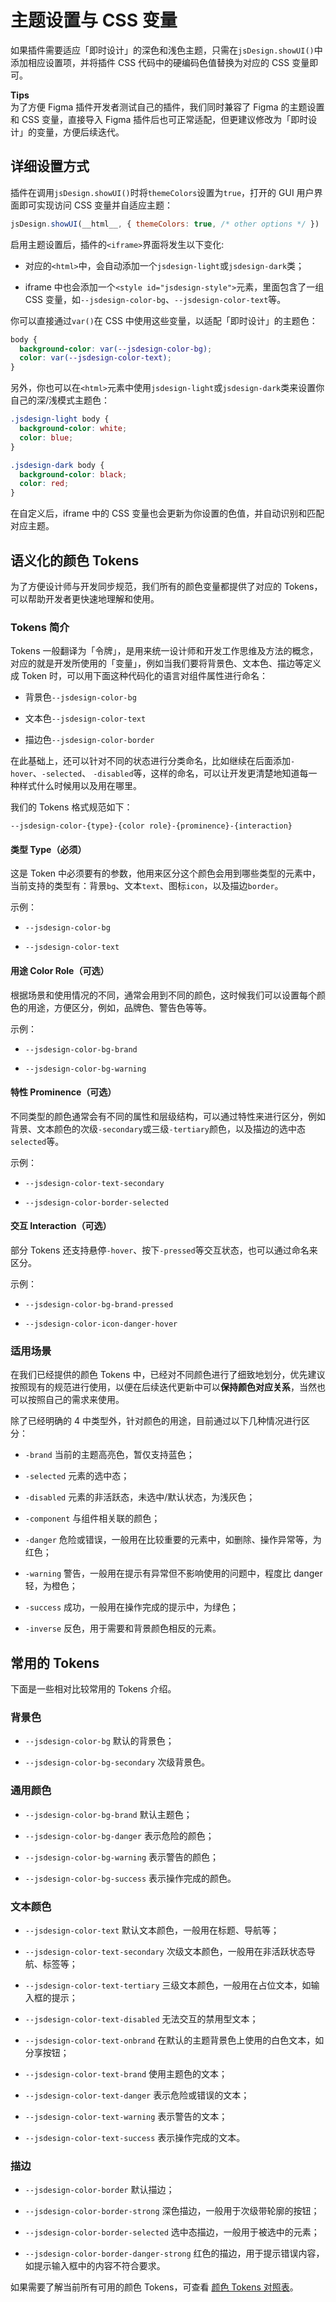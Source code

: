 # 主题设置与 CSS 变量

如果插件需要适应「即时设计」的深色和浅色主题，只需在`jsDesign.showUI()`中添加相应设置项，并将插件 CSS 代码中的硬编码色值替换为对应的 CSS 变量即可。

<p class="warn"><b>Tips</b></br>为了方便 Figma 插件开发者测试自己的插件，我们同时兼容了 Figma 的主题设置和 CSS 变量，直接导入 Figma 插件后也可正常适配，但更建议修改为「即时设计」的变量，方便后续迭代。<p>

## 详细设置方式

插件在调用`jsDesign.showUI()`时将`themeColors`设置为`true`，打开的 GUI 用户界面即可实现访问 CSS 变量并自适应主题：

```JavaScript
jsDesign.showUI(__html__, { themeColors: true, /* other options */ })
```

启用主题设置后，插件的`<iframe>`界面将发生以下变化:

- 对应的`<html>`中，会自动添加一个`jsdesign-light`或`jsdesign-dark`类；

- iframe 中也会添加一个`<style id="jsdesign-style">`元素，里面包含了一组 CSS 变量，如`--jsdesign-color-bg`、`--jsdesign-color-text`等。

你可以直接通过`var()`在 CSS 中使用这些变量，以适配「即时设计」的主题色：

```CSS
body {
  background-color: var(--jsdesign-color-bg);
  color: var(--jsdesign-color-text);
}
```

另外，你也可以在`<html>`元素中使用`jsdesign-light`或`jsdesign-dark`类来设置你自己的深/浅模式主题色：

```CSS
.jsdesign-light body {
  background-color: white;
  color: blue;
}

.jsdesign-dark body {
  background-color: black;
  color: red;
}
```

在自定义后，iframe 中的 CSS 变量也会更新为你设置的色值，并自动识别和匹配对应主题。

## 语义化的颜色 Tokens

为了方便设计师与开发同步规范，我们所有的颜色变量都提供了对应的 Tokens，可以帮助开发者更快速地理解和使用。

### Tokens 简介

Tokens 一般翻译为「令牌」，是用来统一设计师和开发工作思维及方法的概念，对应的就是开发所使用的「变量」，例如当我们要将背景色、文本色、描边等定义成 Token 时，可以用下面这种代码化的语言对组件属性进行命名：

- 背景色`--jsdesign-color-bg`

- 文本色`--jsdesign-color-text`

- 描边色`--jsdesign-color-border`

在此基础上，还可以针对不同的状态进行分类命名，比如继续在后面添加`-hover`、`-selected`、 `-disabled`等，这样的命名，可以让开发更清楚地知道每一种样式什么时候用以及用在哪里。

我们的 Tokens 格式规范如下：

```Plaintext
--jsdesign-color-{type}-{color role}-{prominence}-{interaction}
```

#### 类型 Type（必须）

这是 Token 中必须要有的参数，他用来区分这个颜色会用到哪些类型的元素中，当前支持的类型有：背景`bg`、文本`text`、图标`icon`，以及描边`border`。

示例：

- `--jsdesign-color-bg`

- `--jsdesign-color-text`

#### 用途 Color Role（可选）

根据场景和使用情况的不同，通常会用到不同的颜色，这时候我们可以设置每个颜色的用途，方便区分，例如，品牌色、警告色等等。

示例：

- `--jsdesign-color-bg-brand`

- `--jsdesign-color-bg-warning`

#### 特性 Prominence（可选）

不同类型的颜色通常会有不同的属性和层级结构，可以通过特性来进行区分，例如背景、文本颜色的次级`-secondary`或三级`-tertiary`颜色，以及描边的选中态`selected`等。

示例：

- `--jsdesign-color-text-secondary`

- `--jsdesign-color-border-selected`

#### 交互 Interaction（可选）

部分 Tokens 还支持悬停`-hover`、按下`-pressed`等交互状态，也可以通过命名来区分。

示例：

- `--jsdesign-color-bg-brand-pressed`

- `--jsdesign-color-icon-danger-hover`

### 适用场景

在我们已经提供的颜色 Tokens 中，已经对不同颜色进行了细致地划分，优先建议按照现有的规范进行使用，以便在后续迭代更新中可以**保持颜色对应关系**，当然也可以按照自己的需求来使用。

除了已经明确的 4 中类型外，针对颜色的用途，目前通过以下几种情况进行区分：

- `-brand` 当前的主题高亮色，暂仅支持蓝色；

- `-selected` 元素的选中态；

- `-disabled` 元素的非活跃态，未选中/默认状态，为浅灰色；

- `-component` 与组件相关联的颜色；

- `-danger` 危险或错误，一般用在比较重要的元素中，如删除、操作异常等，为红色；

- `-warning` 警告，一般用在提示有异常但不影响使用的问题中，程度比 danger 轻，为橙色；

- `-success` 成功，一般用在操作完成的提示中，为绿色；

- `-inverse` 反色，用于需要和背景颜色相反的元素。

## 常用的 Tokens

下面是一些相对比较常用的 Tokens 介绍。

### 背景色

- `--jsdesign-color-bg` 默认的背景色；

- `--jsdesign-color-bg-secondary` 次级背景色。

### 通用颜色

- `--jsdesign-color-bg-brand` 默认主题色；

- `--jsdesign-color-bg-danger` 表示危险的颜色；

- `--jsdesign-color-bg-warning` 表示警告的颜色；

- `--jsdesign-color-bg-success` 表示操作完成的颜色。

### 文本颜色

- `--jsdesign-color-text` 默认文本颜色，一般用在标题、导航等；

- `--jsdesign-color-text-secondary` 次级文本颜色，一般用在非活跃状态导航、标签等；

- `--jsdesign-color-text-tertiary` 三级文本颜色，一般用在占位文本，如输入框的提示；

- `--jsdesign-color-text-disabled` 无法交互的禁用型文本；

- `--jsdesign-color-text-onbrand` 在默认的主题背景色上使用的白色文本，如分享按钮；

- `--jsdesign-color-text-brand` 使用主题色的文本；

- `--jsdesign-color-text-danger` 表示危险或错误的文本；

- `--jsdesign-color-text-warning` 表示警告的文本；

- `--jsdesign-color-text-success` 表示操作完成的文本。

### 描边

- `--jsdesign-color-border` 默认描边；

- `--jsdesign-color-border-strong` 深色描边，一般用于次级带轮廓的按钮；

- `--jsdesign-color-border-selected` 选中态描边，一般用于被选中的元素；

- `--jsdesign-color-border-danger-strong` 红色的描边，用于提示错误内容，如提示输入框中的内容不符合要求。

如果需要了解当前所有可用的颜色 Tokens，可查看 [颜色 Tokens 对照表](/developer-doc/plugin/Guide/2.Development/ColorTokens)。